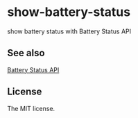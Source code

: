 # show-battery-status

show battery status with Battery Status API

## See also

[Battery Status API](https://developer.mozilla.org/en-US/docs/Web/API/Battery_Status_API)

## License

The MIT license.
